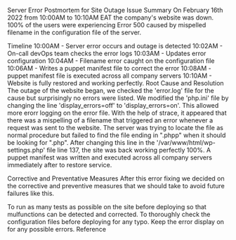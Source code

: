 Server Error
Postmortem for Site Outage
Issue Summary
On February 16th 2022 from 10:00AM to 10:10AM EAT the company's website was down. 100% of the users were experiencing Error 500 caused by mispelled filename in the configuration file of the server.

Timeline
10:00AM - Server error occurs and outage is detected
10:02AM - On-call devOps team checks the error logs
10:03AM - Updates error configuration
10:04AM - Filename error caught on the configuration file
10:06AM - Writes a puppet manifest file to correct the error
10:08AM - puppet manifest file is executed across all company servers
10:10AM - Website is fully restored and working perfectly.
Root Cause and Resolution
The outage of the website began, we checked the 'error.log' file for the cause but surprisingly no errors were listed. We modified the 'php.ini' file by changing the line 'display_errors=off' to 'display_errors=on'. This allowed more erorr logging on the error file. With the help of strace, it appeared that there was a mispelling of a filename that triggered an error whenever a request was sent to the website. The server was trying to locate the file as normal procedure but failed to find the file ending in ".phpp" when it should be looking for ".php". After changing this line in the '/var/www/html/wp-settings.php' file line 137, the site was back working perfectly 100%. A puppet manifest was written and executed across all company servers immediately after to restore service.

Corrective and Preventative Measures
After this error fixing we decided on the corrective and preventive measures that we should take to avoid future failures like this.

To run as many tests as possible on the site before deploying so that mulfunctions can be detected and corrected.
To thoroughly check the configuration files before deploying for any typo.
Keep the error display on for any possible errors.
Reference
